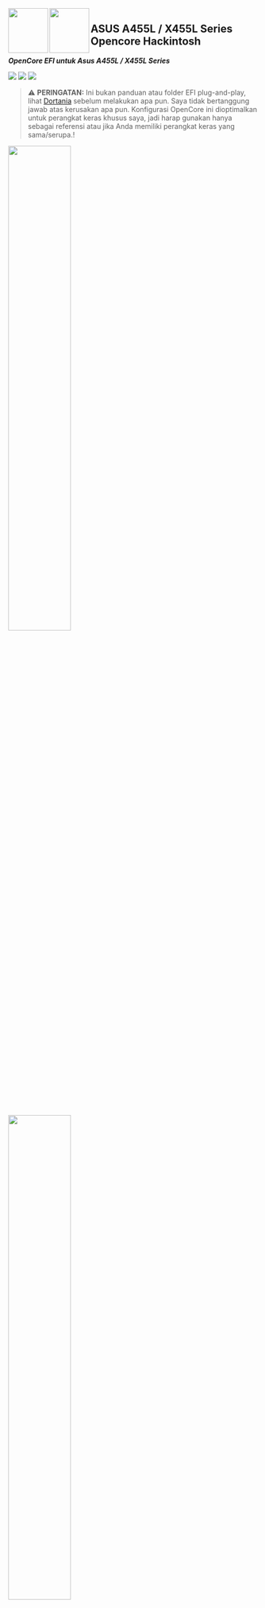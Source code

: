 <img align="left" width="80" height="90" src="https://user-images.githubusercontent.com/89202419/166133932-f82c08c0-5470-4135-afee-6e23591a8344.png#gh-light-mode-only">

<img align="left" width="80" height="90" src="https://user-images.githubusercontent.com/89202419/166133471-6976f2b1-1b2c-4263-924d-e10991507e30.png#gh-dark-mode-only">

## ASUS A455L / X455L Series  Opencore Hackintosh

***OpenCore EFI untuk Asus A455L / X455L Series*** 





[![](https://img.shields.io/badge/Reposity-JaemanPratama-informational?style=flat&logo=apple&logoColor=white&color=9debeb)](https://github.com/JaemanPratama)
[![](https://img.shields.io/badge/Telegram-HackintoshLover-informational?style=flat&logo=telegram&logoColor=white&color=5fb659)](https://t.me/HackintoshLover)
[![](https://img.shields.io/badge/Facebook-HackintoshIndonesia-informational?style=flat&logo=facebook&logoColor=white&color=3a4dc9)](https://www.facebook.com/groups/hackintosh.indonesia)


> :warning: **PERINGATAN:**
Ini bukan panduan atau folder EFI plug-and-play, lihat [Dortania](https://dortania.github.io/getting-started/) sebelum melakukan apa pun. Saya tidak bertanggung jawab atas kerusakan apa pun. Konfigurasi OpenCore ini dioptimalkan untuk perangkat keras khusus saya, jadi harap gunakan hanya sebagai referensi atau jika Anda memiliki perangkat keras yang sama/serupa.!

<img src="https://user-images.githubusercontent.com/89202419/166002855-8d96a3a2-bc06-4173-80f5-3c17eadb5c23.png#gh-light-mode-only" width="50%" height="50%">

<img src="https://user-images.githubusercontent.com/89202419/166133645-eeff932b-2be4-4542-a322-989122b623b4.png#gh-dark-mode-only" width="50%" height="50%">


```
Jika Anda memilih untuk menggunakan EFI ini, berarti Anda setuju untuk mengambil risiko menggunakan EFI ini
EFI ini bisa saja tidak stabil di laptop anda
Saya tidak bertanggung jawab atas kerugian yang disebabkan oleh penggunaan EFI ini
GUNAKAN DENGAN RISIKO ANDA SENDIRI !
```




## :white_check_mark: Versi MacOS yang telah berhasil dijalankan:

- [x] Sierra (Tested, Opencore, Olarila, Installer) 
- `Tidak Direkomendasikan`
  - Wifi harus dipasang di S/L/E (system/library/extension), sleep terkadang gagal
- [x] High Sierra (Tested, Opencore, Olarila Installer) 
- `Tidak Direkomendasikan`
  - Wifi harus dipasang di S/L/E (system/library/extension), sleep terkadang gagal
- [x] Mojave (Tested, Opencore, Online Installer)
- `Direkomendasikan`
- [x] Catalina (Tested, Opencore, Online Installer)
- `Direkomendasikan`
- [x] Bigsur (Tested, Opencore, Online Installer)
- `Direkomendasikan`
  - Bagi Pengguna wifi atheros bar menu wifi hanya menunjukkan  sinyal wifi lemah
- [x] Monterey (Tested, Opencore, Olarila Installer) 
- `Tidak Direkomendasikan`
  - Bagi Pengguna wifi atheros, wifi/bluetooth tidak berjalan ( EOL )
  



## 📖 Panduan Singkat Instalasi :

__BIOS Settings__ :

- Disable Secure Boot
- Enable CFG Lock
- Disable Launch CSM
- DVMT Pre-Allocation 32M
- XHCI Pre-Boot Mode Smart Auto / Enabled
- SATA Mode AHCI
- Intel Virtualization Enable
- VT-d Enable

__OpenCore config__ :

- Ikuti petunjuk ini untuk mengonfigurasi OpenCore Anda: https://dortania.github.io/OpenCore-Install-Guide/  
- ACPI Hotpatch: https://github.com/daliansky/OC-little  
- Audio layout ID: 21 / 28

__Install MacOS__ :

- Buat USB yang dapat di-boot: https://dortania.github.io/OpenCore-Install-Guide/installer-guide/  
- Jika Anda memiliki masalah dalam menginstal Catalina atau yang lebih baru. Instal Mojave kemudian Anda dapat memperbarui ke versi yang lebih baru.
- Tidak perlu menginstal ekstensi kext ke macOS tambahan. Semua driver akan dimuat secara otomatis.
- Setelah menginstal, pasang EFI USB dan salin ini ke EFI HDD Anda.
- Mengubah nomor seri dan hal-hal lain. Anda dapat menemukan tutorial dari [sini.](https://dortania.github.io/OpenCore-Install-Guide/config-laptop.plist/broadwell.html#platforminfo)

## Keyboard Function:
 - Ctrl Kiri + Pause Break: keluarkan drive Optik
 - Ctrl Kanan + Pause Break: Membuka Menu Sleep, Restart, Shutdown
 - Fn + F1: Sleep
 - Fn + F2: Mematikan Wifi Hanya Bekerja di Bigsur Setelah Menginstall AsusSmc Daemon dan AsusSMC.kext
 - Fn + F3: Tidak Bekerja
 - Fn + F4: Tidak Bekerja
 - Fn + F5: Mengurangi Kecerahan
 - Fn + F6: Menambahkan Kecerahan
 - Fn + F7: Mematikan Layar
 - Fn + F8: Jangan Disentuh !! karena Hanya Menghasilkan Reboot (Bug)
 - Fn + F9: Mematikan Touchpad (hanya Bekerja Memakai AsusNBFnKeys.kext)
 - Fn + F10: Mute
 - Fn + F11: Volume Turun
 - Fn + F12: Volume Naik
 - Fn + Panah Atas: Mengaktifkan kontrol yang lebih baik untuk tingkat kecerahan/volume yang lebih kecil dalam mode tombol Fn
 - Fn + arrow Bawah: Putar/Jeda
 - Fn + arrow kiri: Media Sebelumnya
 - Fn + arrow right: Media Selanjutnya
 - konteks Kanan: Membuka Menu Kontekstual
 - Print Screen: Pintasan tangkapan layar 
 - Delete scr lk : Pintasan Tombol Hapus
 
### Cara Mengaktifkan / Mengonfigurasi Gerakan Multi-Touch di **ELAN v4, FOCALTECH dan SYNAPTICS**

<img align="left" src="https://ubuntuhandbook.org/wp-content/uploads/2021/06/touchegg-icon-1-250x250.png" >


Tutorial sederhana ini menunjukkan cara mengaktifkan & mengkonfigurasi gerakan multi-sentuh di  **ELAN v4, FOCALTECH dan SYNAPTICS** menggunakan kext Appleps2smarttouchpad.kext yang berasal dari [EMlyDinEsH](https://osxlatitude.com/forums/topic/1948-elan-focaltech-and-synaptics-smart-touchpad-driver/)

Bagi mereka yang menjalankan hackintosh di laptop atau PC dengan touchpad internal / eksternal (yang kompatibel), gerakan multi-jari memungkinkan pengguna dengan lebih banyak tindakan untuk mengontrol sistem Anda.

Jika Anda pernah menggunakan MacBook (atau jika Anda memiliki laptop Windows 10 dengan touchpad yang kompatibel), Anda tahu betapa menyenangkan dan bermanfaatnya gerakan trackpad untuk mengubah desktop, menampilkan semua jendela yang terbuka, dan mencubit untuk memperbesar.

Sayangnya gerakan ini hanya mengemulasi beberapa gerakan dengan mengirimkan sistem dengan pintasan keyboard yang sesuai. Misalnya, setelah kext mendeteksi gesekan tiga jari ke kiri, ia akan memasukkan kontrol + kiri untuk beralih ruang kerja. Ini berfungsi dengan baik tetapi sedikit kikuk (Anda tidak dapat memindahkan ruang kerja setengah jalan untuk melihat apa yang ada di yang lain misalnya)

### Catatan :

- Diuji pada MacOS Big Sur 
- Hanya Bekerja Pada ELAN v4, FOCALTECH dan SYNAPTICS
- Pembaruan terakhir Versi Kext 10 - 12 - 2016

### instruksi :

- Unduh file zip yang ada di [sini](https://osxlatitude.com/forums/topic/1948-elan-focaltech-and-synaptics-smart-touchpad-driver/) dan ekstrak ke folder :
  * Bagi yang menggunakan bootloader Clover `EFI > Clover > Kexts > Other` 
  * Bagi yang menggunakan bootloader Opencore `EFI > OC > Kexts`
- reboot sistem Anda
- Tambahkan gerakan Anda sendiri atau  pilih  Impor dari menu Gerakan untuk menggunakan konfigurasi saya yang ditemukan di  file ConfigGesure di bawah ini.
  * Jika memilih untuk impor  dari menu Gerakan saya replace file info.plist ke `ApplePS2SmartTouchPad.kext > Contents`

### Mengonfigurasi Gerakan :
- hanya berfungsi menggunakan konfigurasi saya
<img src ="https://github.com/JaemanPratama/Kext-Elan-ETD0108-PS-2-Interface-Trackpad/blob/main/IMG/IMG%201.png"/>
<img src ="https://github.com/JaemanPratama/Kext-Elan-ETD0108-PS-2-Interface-Trackpad/blob/main/IMG/IMG%202.png"/>
<img src ="https://github.com/JaemanPratama/Kext-Elan-ETD0108-PS-2-Interface-Trackpad/blob/main/IMG/IMG%203.png"/>
<img src ="https://github.com/JaemanPratama/Kext-Elan-ETD0108-PS-2-Interface-Trackpad/blob/main/IMG/IMG%204.png"/>
<img src ="https://github.com/JaemanPratama/Kext-Elan-ETD0108-PS-2-Interface-Trackpad/blob/main/IMG/IMG%205.png"/>
<img src ="https://github.com/JaemanPratama/Kext-Elan-ETD0108-PS-2-Interface-Trackpad/blob/main/IMG/IMG%206.png"/>
<img src ="https://github.com/JaemanPratama/Kext-Elan-ETD0108-PS-2-Interface-Trackpad/blob/main/IMG/IMG%208.png"/>
<img src ="https://github.com/JaemanPratama/Kext-Elan-ETD0108-PS-2-Interface-Trackpad/blob/main/IMG/IMG%209.png"/>
<img src ="https://github.com/JaemanPratama/Kext-Elan-ETD0108-PS-2-Interface-Trackpad/blob/main/IMG/IMG%2010.png"/>

Gesture             |  Action
:-------------------------:|:-------------------------:
Klik | Tekan dengan satu jari sampai merasakan bunyi klik
Klik dan tahan | Tekan dan tahan dengan satu jari
Drag and Drop | Klik dan tahan item, lalu geser jari Anda melintasi trackpad untuk memindahkannya
Gulir dua jari | Gulir ke atas atau ke bawah ke kiri atau ke kekanan
Geser ke atas dengan tiga jari | Membuka Mission Control
Geser ke bawah dengan tiga jari | Membuka APP EXPOSE
Geser ke kiri atau kanan dengan tiga jari | berpindah antara desktop dan aplikasi layar penuh
Klik atau ketuk dengan dua jari | klik kanan
Gesek ke kiri dari tepi kanan dengan dua jari | menampilkan Pusat Pemberitahuan
buka 4 jari | menampilkan Desktop
Jepit 5 jari | Membuka Launchpad
klik 3 jari | Membuka Pencarian Cerdas


https://user-images.githubusercontent.com/89202419/177010661-e0dc61bd-dd57-4b7f-9ba8-63436535a873.mp4

### Masalah Tidur

Nonaktifkan Hibernasi: Hibernasi (tangguhkan ke disk atau S4 tidur) tidak didukung di hackintosh. itu bisa menyebabkan masalah jika Anda tidak menonaktifkannya.

```sh

$ sudo pmset -a hibernatemode 0

$ sudo rm /var/vm/sleepimage

$ sudo mkdir /var/vm/sleepimage

$ sudo pmset -a standby 0

$ sudo pmset -a autopoweroff 0


```

### Mengaktifkan Trim

Jika Anda telah Menginstal MacOS di SSD, Aktifkan TRIM menggunakan perintah berikut:

```sh

$ sudo trimforce enable

```
<details>
<summary>Contoh Trim Yang Sudah Diaktifkan</summary>
<p align="center">

<img src="https://user-images.githubusercontent.com/89202419/175971152-a19c8c41-6355-4552-8671-9259db029a16.png">
</p>
</details>


### Mengaktifkan macOS HiDPI

Skrip ini dapat mensimulasikan macOS HiDPI pada layar non-retina, dan memiliki Skala "Asli" di Preferensi Sistem.
Beberapa perangkat memiliki masalah bangun, opsi kedua skrip dapat membantu, itu menyuntikkan EDID yang ditambal, tetapi masalah lain mungkin ada di sini.
Penskalaan logo mungkin tidak terselesaikan, karena resolusi yang lebih tinggi dipalsukan.

<p align="center">
<img height="450" width="700" src="https://user-images.githubusercontent.com/89202419/175971707-bcdd59ee-c769-4495-bd9c-d4f6d745de49.png">
</p>

```
PERINGATAN: Coba ini dengan risiko Anda sendiri.
ini dapat memberikan beban yang lebih besar pada kartu grafis Anda !
```

### Penggunaan
Download dan gunakan Alat Ini :
```
https://github.com/usr-sse2/RDM/releases/tag/2.5.0
```

<details>
<summary>Spoiler</summary>
<p align="center">

<img width="550" height="600" src="https://user-images.githubusercontent.com/89202419/175967801-e5c93181-a086-4e32-8abc-773192180218.png">
</p>
</details>




### Mengaktifkan audio and iGPU
Tanpa patch audio dan video, sistem tidak memiliki suara dan ukuran gpu mem hanya 4MB.

<img src="https://www.tonymacx86.com/data/attachments/237/237778-90fad6d11acef68ae0c9fefa7495c46f.jpg">

Download [WhateverGreen.kext](https://github.com/acidanthera/WhateverGreen/releases) Dan [AppleALC.kext](https://github.com/acidanthera/AppleALC/releases) ke EFI/OC/Kext SSD, WhateverGreen memperbaiki banyak masalah dengan grafis iGPU, AMD, dan Nvidia, AppleALC.kext membantu kami membuat audio berfungsi. Ikuti [panduan](https://www.tonymacx86.com/threads/an-idiots-guide-to-lilu-and-its-plug-ins.260063/) untuk menghasilkan patch Opencore. Id tata letak audio dari Conexant cx20751/2 seharusnya `21` (`28` Juga Berfungsi)

### [Untuk Lebih Lengkapnya ](https://dortania.github.io/OpenCore-Post-Install/)


<img align="left" height=100 src="https://github.com/JaemanPratama/Hackintosh-Asus-A455LA-X455LA-Broadwell-SERIES/blob/main/ACPI/Image/homepage.png"> 

### Penambalan ACPI:



------------
------------

1. Unduh dan instal [MaciASL](https://github.com/acidanthera/MaciASL/releases) jika Anda belum memilikinya.
2. Buang tabel ACPI asli Anda. Ada beberapa cara untuk melakukan ini, menggunakan Clover, Hackintool, Linux. Lihat [di sini]([https://khronokernel.github.io/Getting-Started-With-ACPI/Manual/dump.html](https://dortania.github.io/Getting-Started-With-ACPI/Manual/dump.html#from-clover)).  
3. Di Terminal, bongkar tabel ACPI yang disalin dengan "iasl -dl DSDT.aml". Untuk tujuan Saya, satu-satunya file yang benar-benar penting adalah DSDT.dsl

- File DSDT Anda akan digunakan sebagai tabel referensi dalam menentukan apa yang perlu ditambal dan tambalan apa yang perlu ditambahkan.

4. Sumber file patch **SSDT\.dsl** terletak di folder `patches`.
5. Lihat folder `EFI-OpenCore` saya untuk melihat patch mana yang sedang saya gunakan.
6. Jika **Asus X455L**, sebagian besar hotpatches saya yang dikompilasi dan kemungkinan dapat disalin langsung ke pengaturan Anda. Namun, beberapa tambalan mungkin memerlukan direktori atau variabel tertentu untuk diubah tergantung pada perangkat keras Anda (periksa DSDT Anda sendiri yang dibongkar). Untuk ini, edit file patch .dsl. Juga, perhatikan bahwa beberapa tambalan SSDT juga memerlukan tambalan OpenCore/ Clover ACPI yang menyertainya agar berfungsi.

- Cara yang baik untuk melihat apakah Anda perlu mengedit dan mengkompilasi patch SSDT Anda sendiri adalah dengan membandingkan DSDT.dsl Anda dengan milik saya dari versi BIOS yang sama.

- Jika DSDT sumber Anda cukup mirip (berkenaan dengan item tertentu dalam patch ACPI ini) dengan milik saya. Selamat! Anda cukup mencoba tambalan terkompilasi saya. Namun, jika berbeda, harap periksa catatan ini dengan cermat dan buat patch SSDT Anda sendiri.  

7. Setelah Anda memiliki tambalan ACPI yang dikompilasi, letakkan di `EFI/OC/ACPI/` dan pastikan untuk membuat entri yang cocok di dalam bagian `ACPI/Add/` OpenCore `config.plist`.

# Catatan Hotpatching

- Patch ACPI sumber adalah `.dsl` Edit ini sesuai kebutuhan.
- Patch ACPI yang dikompilasi adalah `.aml` Setelah dikompilasi, patch ini menjadi milik `EFI/OC/ACPI`.
- Patch OpenCore adalah patch untuk `config.plist`

## Beberapa tambalan di sini mungkin tidak digunakan. Lihat folder OpenCore-EFI saat ini untuk melihat mana yang sedang saya gunakan. Sementara patch lain mungkin diperlukan kasus per kasus, seperti patch Baterai/Sleep.

## Beberapa mesin adalah `LPC` dan beberapa lainnya adalah`LPCB`. Silakan periksa DSDT Anda sendiri dan modifikasi patch sesuai kebutuhan.

> ### SSDT-BATT-Asus-X455L - Mengaktifkan Status Baterai di macOS 

**Perlu `OpenCore Patches/ AsusBatt.plist`** 

> ### SSDT-_SB.CPU0.aml - Mengaktifkan Manajemen Daya Intel Asli

Jalur prosesor adalah `_SB.CPU0`  
Mengapa?: Pencarian `Processor` di DSDT, ganti nama `PR` ke variabel lain sesuai kebutuhan.

```
    Scope (_PR)
    {
        Processor (CPU0, 0x01, 0x00001810, 0x06){}
        Processor (CPU1, 0x02, 0x00001810, 0x06){}
        Processor (CPU2, 0x03, 0x00001810, 0x06){}
        Processor (CPU3, 0x04, 0x00001810, 0x06){}
        Processor (CPU4, 0x05, 0x00001810, 0x06){}
        Processor (CPU5, 0x06, 0x00001810, 0x06){}
        Processor (CPU6, 0x07, 0x00001810, 0x06){}
        Processor (CPU7, 0x08, 0x00001810, 0x06){}
    }
```

> ### SSDT-PNLF 
 
- Mengaktifkan Manajemen Kecerahan di macOS

> ### SSDT-EC-LAPTOP - Buat pengontrol tertanam palsu yang disebut `EC`

- EC yang ada mungkin tidak kompatibel dengan macOS, jadi yang palsu dibuat.

> ### SSDT-AC0

### Menyelesaikan masalah Deteksi Adaptor AC

- Jika adaptor AC terpasang saat boot/saat OS dimuat, status baterai di bilah menu terus menunjukkannya sebagai terpasang meskipun terputus. Tingkat pengisian daya baterai tidak mencatat perubahan (terus menunjukkan tingkat pengisian yang sama seperti saat boot).

- Jika adaptor tidak terpasang saat boot/saat OS dimuat, baterai akan terlihat habis dan tingkat pengisian daya menurun pada tingkat yang dapat dipercaya (mungkin tingkat yang akurat). Jika pengisi daya kemudian dicolokkan, persentase tingkat pengisian daya meningkat, tetapi status baterai di bilah menu tidak mencerminkan fakta bahwa pengisi daya dicolokkan.

> ### SSDT-ACAP

- Beberapa implementasi ACPI adaptor AC tidak memberi tahu host ACPI perubahan status adaptor AC.

- SSDT ini dapat digunakan untuk memperbaikinya dengan memasangkan dengan ACPIPoller.kext.

> ### SSDT-ALS0

- Perangkat sensor cahaya ambient palsu

> ### SSDT-FAN

- kontrol kipas khusus pada laptop ASUS `Hanya Kosmetik Untuk Laptop Ini`

> ### SSDT-GPRW

- Patch Bangun Instan

> ### SSDT-HPET

- Memperbaiki Konflik IRQ

> ### SSDT-MEM2

- Menambahkan MEM2 di Acpi

> ### SSDT-Fn-Brightness

- perbaiki kecerahan dengan kunci fn 

> ### SSDT-PWRB

- Menambahkan PWRB di Acpi

> ### SSDT-SBUS-MCHC

- Memperbaiki dukungan SMBus


## Dual Boot Windows 10 :

## Persiapan:

1. Pastikan macOS diinstal terlebih dahulu
2. Unduh file [ISO Windows 10](https://www.microsoft.com/en-us/software-download/windows10ISO)
3. Pastikan Penyimpanan anda Cukup !!

#### Catatan penting: Ini HANYA akan berfungsi jika sistem Anda dalam mode GPT (GUID) -UEFI (bukan MBR-Legacy)

## Yang Anda perlukan:

- Bootable Flashdisk Windows 10
  * [Baca Ini Untuk Membuat Flashdisk Bootable Windows 10](https://www.nesabamedia.com/cara-membuat-bootable-flashdisk-windows-10/)
- [Brigadier](https://github.com/timsutton/brigadier/releases)
  * Untuk mengunduh driver BootCamp
- Folder EFI Clover atau OpenCore yang berfungsi


## Mempartisi Drive Anda

<img src="https://user-images.githubusercontent.com/89202419/161781716-4631214b-50cf-4ccc-87b0-944ddcf0e042.png" width="50%" height="50%">
Di Disk Utility , pilih hard drive internal Anda di panel kiri, dan klik Partition .
Klik tombol + dan buat partisi baru dengan ukuran yang Anda inginkan untuk instalasi Windows Anda dan beri nama sesuai keinginan (saya akan Menamainya "BOOTCAMP"). Pastikan bahwa Format diatur ke MS-DOS (FAT) dan klik Terapkan .

## Booting Dari USB 

Pastikan USB yang berisi penginstal Windows telah dimasukkan, lalu mulai ulang



Anda sekarang akan disajikan dengan daftar drive yang dapat di-boot. Pilih drive USB (biasanya berjudul “Windows”) untuk mulai menginstal Windows.

<img src="https://dortania.github.io/OpenCore-Legacy-Patcher/assets/img/oc-windows.eae5bcb0.png" width="50%" height="50%">

## Mempartisi Hard Disk Windows Anda ⚠️

pilih partisi Windows yang dibuat sebelumnya (yang saya sebut "BOOTCAMP") dan klik Delete

<img src="https://fgimian.github.io/img/installing-windows-10-on-a-mac-without-bootcamp/windows-install-partition-delete.png" width="50%" height="50%">

Selanjutnya, pilih Unallocated Space dan klik New untuk membuat partisi Windows NTFS yang tepat.

<img src="https://fgimian.github.io/img/installing-windows-10-on-a-mac-without-bootcamp/windows-install-partition-new.png" width="50%" height="50%">

### Menyelesaikan Instalasi

Biarkan penginstal selesai dan boot ke Windows.




### Menginstal Perangkat Lunak Dukungan Boot Camp

- Pastikan Anda Telah Menginstall [7zip](https://www.7-zip.org)
- Download [Alat ini](https://github.com/timsutton/brigadier/releases)
  * pastikan anda memilih brigadier.exe
- Setelah Itu, jalankan brigadier.exe
  * Catatan : brigadier membutuhkan sedikit waktu untuk Mendownload Beberapa File, jadi harap bersabar.
- Setelah brigadier Mendownload Beberapa File , Arahkan ke bootcamp-{filename}\BootCampfolder dan jalankan Setup.exe
  * Ini Memerlukan Waktu, Jadi harap bersabar
- Catatan: Bagi mereka yang tidak memerlukan driver tambahan yang disediakan BootCamp, Anda dapat menghapus yang berikut ini:
  * $WinPEDriver$ 
  * BootCamp/Drivers/...



Setelah semuanya selesai, Anda sekarang memiliki peralihan BootCamp! Seharusnya ada ikon BootCamp kecil di baki Anda sekarang sehingga Anda dapat memilih drive mana yang akan di-boot.


__Fix Dual Boot__ :

- Fix timezone: https://www.tonymacx86.com/threads/fix-incorrect-time-in-windows-osx-dual-boot.133719/ 




## 🔍 Konfigurasi Bios :

Bagian di bawah ini diadaptasi dari @asepms92 [Hackintosh-ASUS-A455LF-Notebook](https://github.com/asepms92/Hackintosh-ASUS-A455LF-Notebook/blob/master/README.md)

**Cara Memasuki Bios:**\
Tekan **F2** 

Bios Config | Setting 
:---:| :---:
Security -> Secure Boot | Disabled
Intel Virtualization    | Enabled OK / Disabled if you have issues
VT-d | Disabled / Enabled with boot-args "dart=0"
Graphics Configuration -> DVMT Pre-Allocation | 64M / default 32M but need pre-alloc patches
USB Configuration -> XHCI Pre-Boot Mode | Enabled / Smart Auto if using EHCI device
SATA Mode | AHCI
Boot -> Launch CSM | Enabled or Disabled for Resolution Boot OC




## 📔 Sedikit Catatan :

### 1. Kosmetik :

<details>
<summary>Otomatis boot dengan logo apple saat dinyalakan? </summary>

<img src="http://www.alecjacobson.com/weblog/media/apple-logo-startup-screen.gif" width="50%" height="50%">
</details>

**Setel showpicker = False**





<img src="https://user-images.githubusercontent.com/89202419/164737854-dd77acfc-0543-4d0b-a6cd-3a8ca1719744.png#gh-light-mode-only" width="50%" height="50%">


<img src="https://user-images.githubusercontent.com/89202419/166134177-b30b2d1f-63e8-4c20-a620-5a418d68fca7.png#gh-dark-mode-only" width="50%" height="50%">


### 2. Catatan Pengguna Wifi Atheros :

<details>
<summary>MacOS Monterey</summary>

##### Jika Model Wifi anda masih menggunakan seri atheros, Anda harus menonaktifkan kext HS80211Family.kext, WifiLocFix.kext, AirPortAtheros40.kext, Ath3kBT.kext karena model wifi seri atheros tidak akan berfungsi di monterey

<img width="100%" height="100%" src="https://user-images.githubusercontent.com/89202419/175806528-6b31dcf2-0a6e-4b21-8c1f-455a86fc3728.png">
</details>

<details>
<summary>MacOS High Sierra</summary>

#### download Kext di video youtube ini https://www.youtube.com/watch?v=RBszAlDaK84 Dan Pasang Menggunakan KextUtility 
</details>

### Legalitas Hackintosh :

Menurut Apple Inc., menggunakan EFI ini untuk menjalankan macOS atau OSX pada komputer non-Apple yang dikenal sebagai "Hackintosh" adalah ilegal, menurut [Digital Millenium Copyright Act](https://www.copyright.gov/dmca/). Selain itu, membuat komputer "Hackintosh" melanggar [Software License Agreement](https://www.apple.com/legal/sla/docs/macOSMonterey.pdf) atau sistem operasi apa pun dalam System OSX.

Jika Anda menggunakan EFI ini untuk penggunaan komersial atau publik, Anda dapat ditangkap oleh lembaga penegak hukum setempat atau dituntut oleh Apple Inc. **EFI ini hanya untuk penggunaan pendidikan**.


## :man_facepalming: **Masalah Luar Biasa**

### Membuat touchpad dan keyboard benar benar berfungsi :
<details>
 <summary>Saya telah memperhatikan masalah ini akhir-akhir ini di mana touchpad dan keyboard berhenti bekerja (not respond), Lalu saat layar laptop tidur akan kembali touchpad tombol akan bekerja kembali. Masih mencoba mencari solusi di luar sana. </summary>

<img height=250 src="https://www.tonymacx86.com/attachments/screen-shot-2019-01-02-at-6-57-13-pm-png.376412/">
</details>
 
### Membuat kecepatan wifi benar benar berfungsi seperti aslinya :
<details>
<summary>Setelah Wifi bekerja di mesin saya, masalah terbesar bagi saya adalah membuat kecepatan wifi benar-benar berfungsi seperti aslinya.</summary>
 
<img src="https://user-images.githubusercontent.com/89202419/169350954-1e9dd13f-6408-4b7a-88e7-631ad1cce277.png">
</details>
 
### Memaksakan mematikan bluetooth :
<details>
<summary>Saya telah berjuang untuk waktu yang lama agar Bluetooth berfungsi di laptop ini. Hal yang akhirnya berhasil bagi saya adalah menambahkan Kext Ath3BT.kext dan IOath3kfrmwr.kext Tetapi jika terlalu memaksakan Mematikan Bluetooth di Prefensi System itu akan membuat bluetooth tidak terdeteksi solusinya adalah membuat laptop tidur dan itu akan membuat bluetooth bekerja kembali
 </summary>
 
<img src="https://user-images.githubusercontent.com/89202419/169351491-c236bd1b-2c77-4249-8897-bc018b2351ec.png">
 
</details>

<img src="https://user-images.githubusercontent.com/89202419/173259179-49c440e1-f95e-4966-b6d1-a967003850d3.jpg" >

Ini adalah hasil score dari benchmark saya

### Hackintosh Tools
Menginstal alat yang bermanfaat untuk hackintosh anda? [Di sini tempatnya](https://www.insanelymac.com/forum/805-hackintosh-tools/)

<img align="right" width="110" height="110" src="https://github.com/JaemanPratama/Hackintosh-Asus-A455LA-X455LA-Broadwell-SERIES/blob/main/Hackintosh%20Tools/d7fwtvr-8d68beff-4a0e-41f9-9ca9-88e85720a0b2.png">

 

 ### 🙏 Terimakasih Kepada :

- [Acidanthera](https://github.com/acidanthera)
- [Rehabman](https://github.com/RehabMan)
- [EmlyDinesh](https://github.com/EMlyDinEsHMG)
- [InsanelyMac](https://www.insanelymac.com)
- [Olarila](http://olarila.com)
- [OSXLatitude](https://osxlatitude.com)
- [Hackintosh Lover](https://t.me/HackintoshLover)
- [Hackintosh Indonesia](https://id-id.facebook.com/groups/hackintosh.indonesia/)
- [asepms92](https://github.com/asepms92)
- [zacharyrs](https://github.com/zacharyrs/GL551JW-Hackintosh)
- [Google](google.com)
- [Reddit](https://www.reddit.com/r/hackintosh/)
- Dan Developer Lainnya


